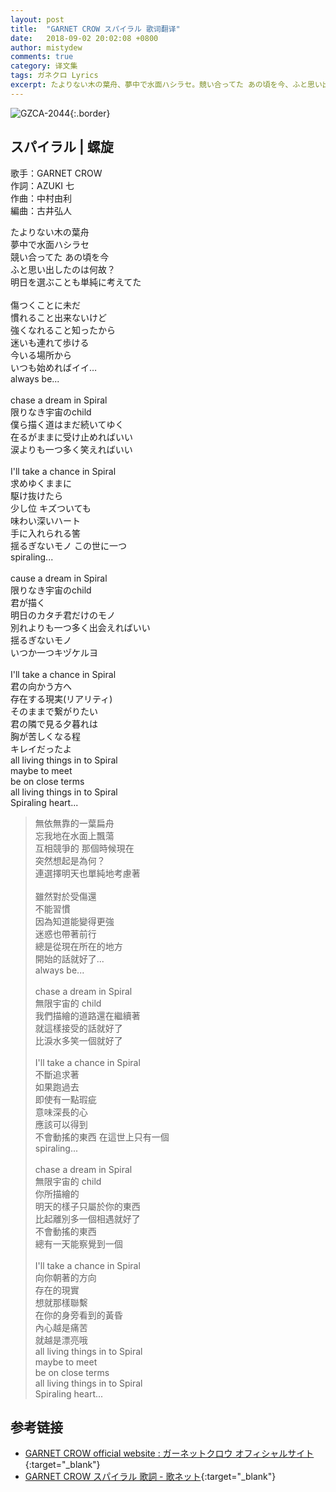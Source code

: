 ```yaml
---
layout: post
title:  "GARNET CROW スパイラル 歌词翻译"
date:   2018-09-02 20:02:08 +0800
author: mistydew
comments: true
category: 译文集
tags: ガネクロ Lyrics
excerpt: たよりない木の葉舟、夢中で水面ハシラセ。競い合ってた あの頃を今、ふと思い出したのは何故？明日を選ぶことも単純に考えてた。
---
```

![GZCA-2044](https://crowsub.github.io/assets/images/discography/single/GZCA-2044.jpg){:.border}

## スパイラル | 螺旋

歌手：GARNET CROW<br>
作詞：AZUKI 七<br>
作曲：中村由利<br>
編曲：古井弘人

<div class="lyric-original">
<p>
たよりない木の葉舟<br>
夢中で水面ハシラセ<br>
競い合ってた あの頃を今<br>
ふと思い出したのは何故？<br>
明日を選ぶことも単純に考えてた<br>
<br>
傷つくことに未だ<br>
慣れること出来ないけど<br>
強くなれること知ったから<br>
迷いも連れて歩ける<br>
今いる場所から<br>
いつも始めればイイ…<br>
always be...<br>
<br>
chase a dream in Spiral<br>
限りなき宇宙のchild<br>
僕ら描く道はまだ続いてゆく<br>
在るがままに受け止めればいい<br>
涙よりも一つ多く笑えればいい<br>
<br>
I'll take a chance in Spiral<br>
求めゆくままに<br>
駆け抜けたら<br>
少し位 キズついても<br>
味わい深いハート<br>
手に入れられる筈<br>
揺るぎないモノ この世に一つ<br>
spiraling...<br>
<br>
cause a dream in Spiral<br>
限りなき宇宙のchild<br>
君が描く<br>
明日のカタチ君だけのモノ<br>
別れよりも一つ多く出会えればいい<br>
揺るぎないモノ<br>
いつか一つキヅケルヨ<br>
<br>
I'll take a chance in Spiral<br>
君の向かう方へ<br>
存在する現実(リアリティ)<br>
そのままで繋がりたい<br>
君の隣で見る夕暮れは<br>
胸が苦しくなる程<br>
キレイだったよ<br>
all living things in to Spiral<br>
maybe to meet<br>
be on close terms<br>
all living things in to Spiral<br>
Spiraling heart...
</p>
</div>

<div class="lyric-translation">
<blockquote>
無依無靠的一葉扁舟<br>
忘我地在水面上飄蕩<br>
互相競爭的 那個時候現在<br>
突然想起是為何？<br>
連選擇明天也單純地考慮著<br>
<br>
雖然對於受傷還<br>
不能習慣<br>
因為知道能變得更強<br>
迷惑也帶著前行<br>
總是從現在所在的地方<br>
開始的話就好了...<br>
always be...<br>
<br>
chase a dream in Spiral<br>
無限宇宙的 child<br>
我們描繪的道路還在繼續著<br>
就這樣接受的話就好了<br>
比淚水多笑一個就好了<br>
<br>
I'll take a chance in Spiral<br>
不斷追求著<br>
如果跑過去<br>
即使有一點瑕疵<br>
意味深長的心<br>
應該可以得到<br>
不會動搖的東西 在這世上只有一個<br>
spiraling...<br>
<br>
chase a dream in Spiral<br>
無限宇宙的 child<br>
你所描繪的<br>
明天的樣子只屬於你的東西<br>
比起離別多一個相遇就好了<br>
不會動搖的東西<br>
總有一天能察覺到一個<br>
<br>
I'll take a chance in Spiral<br>
向你朝著的方向<br>
存在的現實<br>
想就那樣聯繫<br>
在你的身旁看到的黃昏<br>
內心越是痛苦<br>
就越是漂亮哦<br>
all living things in to Spiral<br>
maybe to meet<br>
be on close terms<br>
all living things in to Spiral<br>
Spiraling heart...
</blockquote>
</div>

## 参考链接

* [GARNET CROW official website : ガーネットクロウ オフィシャルサイト](http://www.garnetcrow.com){:target="_blank"}
* [GARNET CROW スパイラル 歌詞 - 歌ネット](https://www.uta-net.com/song/16092){:target="_blank"}
